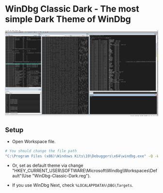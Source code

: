 # WinDbg Classic Dark - The most simple Dark Theme of WinDbg

![Main Window](./images/main-windows.jpg)

## Setup

- Open Workspace file.

``` bash
# You should change the file path
"C:\Program Files (x86)\Windows Kits\10\Debuggers\x64\windbg.exe" -Q -WF "C:\Users\Public\Downloads\WinDbg-Classic-Dark.WEW"
```

- Or, set as default theme via change "HKEY_CURRENT_USER\SOFTWARE\Microsoft\Windbg\Workspaces\Default"(Use "WinDbg-Classic-Dark.reg").

- If you use WinDbg Next, check `%LOCALAPPDATA%\DBG\Targets`.
